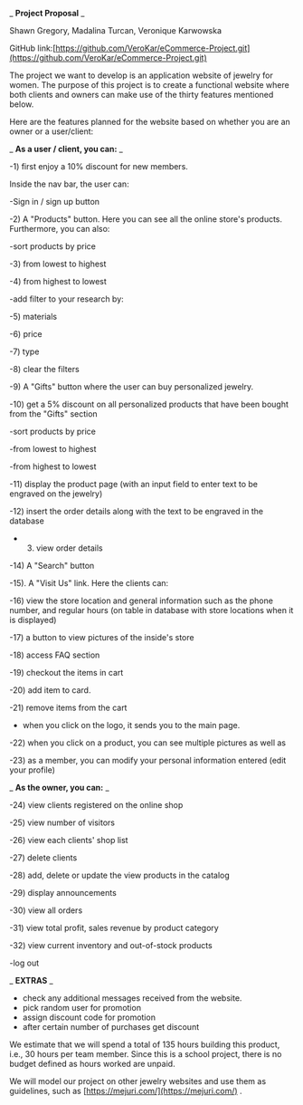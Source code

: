 _ **Project Proposal** _

Shawn Gregory, Madalina Turcan, Veronique Karwowska

GitHub link:[https://github.com/VeroKar/eCommerce-Project.git](https://github.com/VeroKar/eCommerce-Project.git)

The project we want to develop is an application website of jewelry for women. The purpose of this project is to create a functional website where both clients and owners can make use of the thirty features mentioned below.

Here are the features planned for the website based on whether you are an owner or a user/client:

_ **As a user / client, you can:** _

-1) first enjoy a 10% discount for new members.

Inside the nav bar, the user can:

-Sign in / sign up button

-2) A &quot;Products&quot; button. Here you can see all the online store&#39;s products. Furthermore, you can also:

-sort products by price

-3) from lowest to highest

-4) from highest to lowest

-add filter to your research by:

-5) materials

-6) price

-7) type

-8) clear the filters

-9) A &quot;Gifts&quot; button where the user can buy personalized jewelry.

-10) get a 5% discount on all personalized products that have been bought from the &quot;Gifts&quot; section

-sort products by price

-from lowest to highest

-from highest to lowest

-11) display the product page (with an input field to enter text to be engraved on the jewelry)

-12) insert the order details along with the text to be engraved in the database

- 3) view order details

-14) A &quot;Search&quot; button

-15). A &quot;Visit Us&quot; link. Here the clients can:

-16) view the store location and general information such as the phone number, and regular hours (on table in database with store locations when it is displayed)

-17) a button to view pictures of the inside&#39;s store

-18) access FAQ section

-19) checkout the items in cart

-20) add item to card.

-21) remove items from the cart

- when you click on the logo, it sends you to the main page.

-22) when you click on a product, you can see multiple pictures as well as

-23) as a member, you can modify your personal information entered (edit your profile)

_ **As the owner, you can:** _

-24) view clients registered on the online shop

-25) view number of visitors

-26) view each clients&#39; shop list

-27) delete clients

-28) add, delete or update the view products in the catalog

-29) display announcements

-30) view all orders

-31) view total profit, sales revenue by product category

-32) view current inventory and out-of-stock products

-log out

_ **EXTRAS** _

- check any additional messages received from the website.
- pick random user for promotion
- assign discount code for promotion
- after certain number of purchases get discount

We estimate that we will spend a total of 135 hours building this product, i.e., 30 hours per team member. Since this is a school project, there is no budget defined as hours worked are unpaid.

We will model our project on other jewelry websites and use them as guidelines, such as [https://mejuri.com/](https://mejuri.com/) .